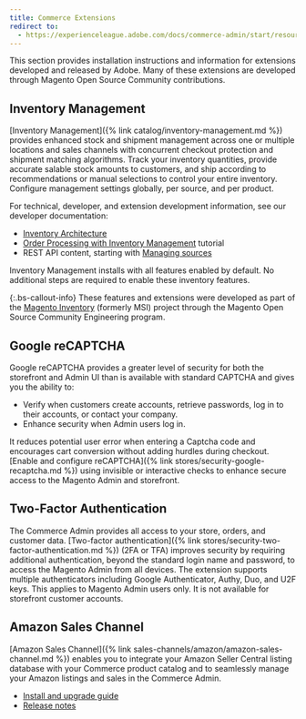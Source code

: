 ```yaml
---
title: Commerce Extensions
redirect to:
  - https://experienceleague.adobe.com/docs/commerce-admin/start/resources/extensions.html
---
```


This section provides installation instructions and information for extensions developed and released by Adobe. Many of these extensions are developed through Magento Open Source Community contributions.

## Inventory Management

[Inventory Management]({% link catalog/inventory-management.md %}) provides enhanced stock and shipment management across one or multiple locations and sales channels with concurrent checkout protection and shipment matching algorithms. Track your inventory quantities, provide accurate salable stock amounts to customers, and ship according to recommendations or manual selections to control your entire inventory. Configure management settings globally, per source, and per product.

For technical, developer, and extension development information, see our developer documentation:

- [Inventory Architecture](https://devdocs.magento.com/guides/v2.3/inventory/index.html)
- [Order Processing with Inventory Management](https://devdocs.magento.com/guides/v2.3/rest/tutorials/inventory/index.html) tutorial
- REST API content, starting with [Managing sources](https://devdocs.magento.com/guides/v2.3/rest/modules/inventory/manage-sources.html)

Inventory Management installs with all features enabled by default. No additional steps are required to enable these inventory features.

{:.bs-callout-info}
These features and extensions were developed as part of the [Magento Inventory](https://github.com/magento/inventory) (formerly MSI) project through the Magento Open Source Community Engineering program.

## Google reCAPTCHA

Google reCAPTCHA provides a greater level of security for both the storefront and Admin UI than is available with standard CAPTCHA and gives you the ability to:

- Verify when customers create accounts, retrieve passwords, log in to their accounts, or contact your company.
- Enhance security when Admin users log in.

It reduces potential user error when entering a Captcha code and encourages cart conversion without adding hurdles during checkout. [Enable and configure reCAPTCHA]({% link stores/security-google-recaptcha.md %}) using invisible or interactive checks to enhance secure access to the Magento Admin and storefront.

## Two-Factor Authentication

The Commerce Admin provides all access to your store, orders, and customer data. [Two-factor authentication]({% link stores/security-two-factor-authentication.md %}) (2FA or TFA) improves security by requiring additional authentication, beyond the standard login name and password, to access the Magento Admin from all devices. The extension supports multiple authenticators including Google Authenticator, Authy, Duo, and U2F keys. This applies to Magento Admin users only. It is not available for storefront customer accounts.

## Amazon Sales Channel

[Amazon Sales Channel]({% link sales-channels/amazon/amazon-sales-channel.md %}) enables you to integrate your Amazon Seller Central listing database with your Commerce product catalog and to seamlessly manage your Amazon listings and sales in the Commerce Admin.

- [Install and upgrade guide](https://devdocs.magento.com/extensions/amazon-sales/)
- [Release notes](https://devdocs.magento.com/extensions/amazon-sales/release-notes/)
